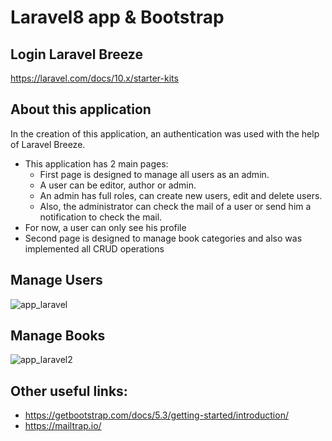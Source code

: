 # Laravel8 app & Bootstrap

## Login Laravel Breeze
https://laravel.com/docs/10.x/starter-kits

## About this application

In the creation of this application, an authentication was used with the help of Laravel Breeze.

- This application has 2 main pages:
  - First page is designed to manage all users as an admin. <br>
  - A user can be editor, author or admin.
  - An admin has full roles, can create new users, edit and delete users.
  - Also, the administrator can check the mail of a user or send him a notification to check the mail.
- For now, a user can only see his profile
- Second page is designed to manage book categories and also was implemented all CRUD operations

## Manage Users
 ![app_laravel](https://github.com/dadu99/app_laravel8/assets/132062954/41939262-c56e-4e0b-b669-135342390fb1)

## Manage Books
 ![app_laravel2](https://github.com/dadu99/app_laravel8/assets/132062954/96c4bb51-0e32-4dc5-9d26-cbcd63780669)



## Other useful links:
- https://getbootstrap.com/docs/5.3/getting-started/introduction/
- https://mailtrap.io/

